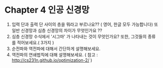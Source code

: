 # Chapter 4 인공 신경망

1. 입력 단과 출력 단 사이의 층을 뭐라고 부르나요?? ( 영어, 한글 모두 가능합니다) 또 일반 신경망과 심층 신경망의 차이가 무엇인가요 ??
2. 심층 신경망 수식에서 '시그마' 가 나타내는 것이 무엇인가요? 또한, 그것들의 종류를 적어보세요.( 3가지 )
3. 순전파와 역전파에 대해서 간단하게 설명해보세요.
4. 역전파의 연쇄법칙에 대해 설명해보세요. ( 참고 : http://cs231n.github.io/optimization-2/ )
